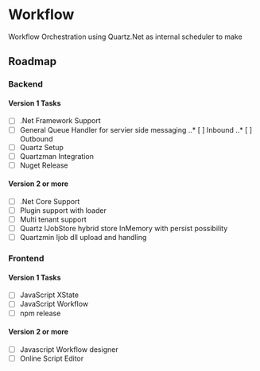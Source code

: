# Workflow
Workflow Orchestration using Quartz.Net as internal scheduler to make

## Roadmap

### Backend
#### Version 1 Tasks
* [ ] .Net Framework Support
* [ ] General Queue Handler for servier side messaging
..* [ ] Inbound
..* [ ] Outbound
* [ ] Quartz Setup
* [ ] Quartzman Integration
* [ ] Nuget Release

#### Version 2 or more
* [ ] .Net Core Support
* [ ] Plugin support with loader
* [ ] Multi tenant support
* [ ] Quartz IJobStore hybrid store InMemory with persist possibility
* [ ] Quartzmin Ijob dll upload and handling

### Frontend
#### Version 1 Tasks
* [ ] JavaScript XState
* [ ] JavaScript Workflow
* [ ] npm release

#### Version 2 or more
* [ ] Javascript Workflow designer
* [ ] Online Script Editor
